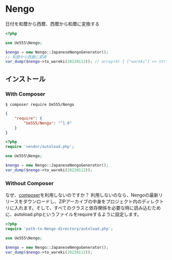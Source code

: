 # Nengo

日付を和暦から西暦、西暦から和暦に変換する

```php
<?php

use Ue555\Nengo;

$nengo = new Nengo::JapaneseNengoGenerator();
// 和暦から西暦に変換
var_dump($nengo->to_wareki(20220112)); // array(4) { ["wareki"] => string(6) "令和" ["year"] => string(2) "04" ["month"] => string(2) "01" ["day"] => string(2) "12" }
```


## インストール

### With Composer

```
$ composer require Ue555/Nengo
```

```json
{
    "require": {
        "Ue555/Nengo": "^1.0"
    }
}
```

```php
<?php
require 'vendor/autoload.php';

use Ue555\Nengo;

$nengo = new Nengo::JapaneseNengoGenerator();
var_dump($nengo->to_wareki(20220112));
```

### Without Composer
なぜ、[composer](https://getcomposer.org/)を利用しないのですか？ 利用しないのなら、Nengoの最新リリースをダウンロードし、ZIPアーカイブの中身をプロジェクト内のディレクトリに入れます。そして、すべてのクラスと依存関係を必要な時に読み込むために、autoload.phpというファイルをrequireするように設定します。

```php
<?php
require 'path-to-Nengo-directory/autoload.php';

use Ue555\Nengo;

$nengo = new Nengo::JapaneseNengoGenerator();
var_dump($nengo->to_wareki(20220112));
```
